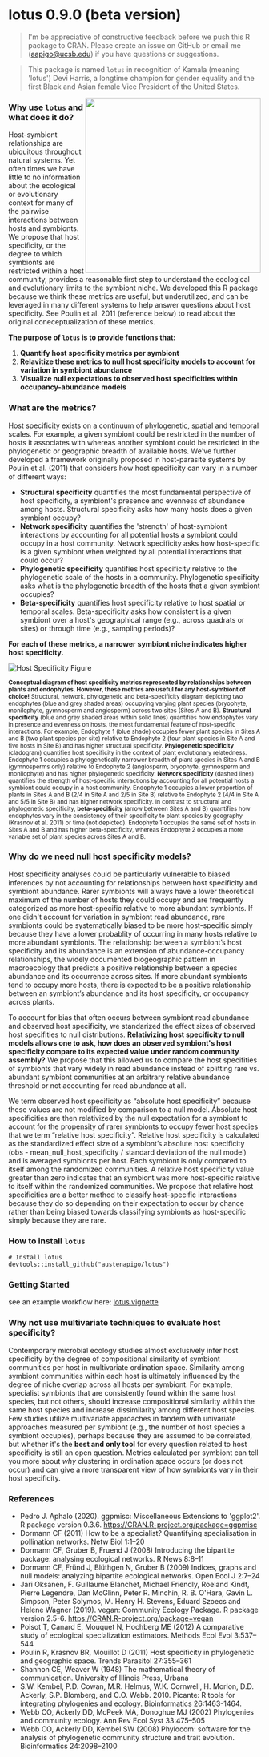 # lotus 0.9.0 (beta version)
> I'm be appreciative of constructive feedback before we push this R package to CRAN. Please create an issue on GitHub or email me (aapigo@ucsb.edu) if you have questions or suggestions.

> This package is named `lotus` in recognition of Kamala (meaning 'lotus') Devi Harris, a longtime champion for gender equality and the first Black and Asian female Vice President of the United States.

<img align="right" width="350" height="350" src="https://github.com/austenapigo/lotus/blob/master/figures/lotus.png">

### Why use `lotus` and what does it do?

Host-symbiont relationships are ubiquitous throughout natural systems. Yet often times we have little to no information about the ecological or evolutionary context for many of the pairwise interactions between hosts and symbionts. We propose that host specificity, or the degree to which symbionts are restricted within a host community, provides a reasonable first step to understand the ecological and evolutionary limits to  the symbiont niche.  We developed this R package because we think these metrics are useful, but underutilized, and can be leveraged in many different systems to help answer questions about host specificity. See Poulin et al. 2011 (reference below) to read about the original coneceptualization of these metrics. 

**The purpose of `lotus` is to provide functions that:**
1. **Quantify host specificity metrics per symbiont**
2. **Relavitize these metrics to null host specificity models to account for variation in symbiont abundance**
3. **Visualize null expectations to observed host specificities within occupancy-abundance models**

### What are the metrics? 
Host specificity exists on a continuum of phylogenetic, spatial and temporal scales. For example, a given symbiont could be restricted in the number of hosts it associates with whereas another symbiont could be restricted in the phylogenetic or geographic breadth of available hosts. We've further developed a framework originally proposed in host-parasite systems by Poulin et al. (2011) that considers how host specificity can vary in a number of different ways: 
- **Structural specificity** quantifies the most fundamental perspective of host specificity, a symbiont's presence and evenness of abundance among hosts. Structural specificity asks how many hosts does a given symbiont occupy? 
- **Network specificity** quantifies the 'strength' of host-symbiont interactions by accounting for all potential hosts a symbiont could occupy in a host community. Network specificity asks how host-specific is a given symbiont when weighted by all potential interactions that could occur? 
- **Phylogenetic specificity** quantifies host specificity relative to the phylogenetic scale of the hosts in a community. Phylogenetic specificity asks what is the phylogenetic breadth of the hosts that a given symbiont occupies? 
- **Beta-specificity** quantifies host specificity relative to host spatial or temporal scales. Beta-specificity asks how consistent is a given symbiont over a host's geographical range (e.g., across quadrats or sites) or through time (e.g., sampling periods)? 

**For each of these metrics, a narrower symbiont niche indicates higher host specificity.**

![Host Specificity Figure](https://github.com/austenapigo/lotus/blob/master/figures/specificity.png)

<sup>**Conceptual diagram of host specificity metrics represented by relationships between plants and endophytes. However, these metrics are useful for any host-symbiont of choice!** Structural, network, phylogenetic and beta-specificity diagram depicting two endophytes (blue and grey shaded areas) occupying varying plant species (bryophyte, monilophyte, gymnosperm and angiosperm) across two sites (Sites A and B). **Structural specificity** (blue and grey shaded areas within solid lines) quantifies how endophytes vary in presence and evenness on hosts, the most fundamental feature of host-specific interactions. For example, Endophyte 1 (blue shade) occupies fewer plant species in Sites A and B (two plant species per site) relative to Endophyte 2 (four plant species in Site A and five hosts in Site B) and has higher structural specificity. **Phylogenetic specificity** (cladogram) quantifies host specificity in the context of plant evolutionary relatedness. Endophyte 1 occupies a phylogenetically narrower breadth of plant species in Sites A and B (gymnosperms only) relative to Endophyte 2 (angiosperm, bryophyte, gymnosperm and monilophyte) and has higher phylogenetic specificity. **Network specificity** (dashed lines) quantifies the strength of host-specific interactions by accounting for all potential hosts a symbiont could occupy in a host community. Endophyte 1 occupies a lower proportion of plants in Sites A and B (2/4 in Site A and 2/5 in Site B) relative to Endophyte 2 (4/4 in Site A and 5/5 in Site B) and has higher network specificity. In contrast to structural and phylogenetic specificity, **beta-specificity** (arrow between Sites A and B) quantifies how endophytes vary in the consistency of their specificity to plant species by geography (Krasnov et al. 2011) or time (not depicted). Endophyte 1 occupies the same set of hosts in Sites A and B and has higher beta-specificity, whereas Endophyte 2 occupies a more variable set of plant species across Sites A and B.</sup>

### Why do we need null host specificity models? 
Host specificity analyses could be particularly vulnerable to biased inferences by not accounting for relationships between host specificity and symbiont abundance. Rarer symbionts will always have a lower theoretical maximum of the number of hosts they could occupy and are frequently categorized as more host-specific relative to more abundant symbionts. If one didn't account for variation in symbiont read abundance, rare symbionts could be systematically biased to be more host-specific simply because they have a lower probablity of occurring in many hosts relative to more abundant symbionts. The relationship between a symbiont’s host specificity and its abundance is an extension of abundance-occupancy relationships, the widely documented biogeographic pattern in macroecology that predicts a positive relationship between a species abundance and its occurrence across sites. If more abundant symbionts tend to occupy more hosts, there is expected to be a positive relationship between an symbiont’s abundance and its host specificity, or occupancy across plants.

To account for bias that often occurs between symbiont read abundance and observed host specificity, we standarized the effect sizes of observed host specifities to null distributions. **Relativizing host specificity to null models allows one to ask, how does an observed symbiont's host specificity compare to its expected value under random community assembly?** We propose that this allowed us to compare the host specifities of symbionts that vary widely in read abundance instead of splitting rare vs. abundant symbiont communities at an arbitrary relative abundance threshold or not accounting for read abundance at all. 

We term observed host specificity as “absolute host specificity” because these values are not modified by comparison to a null model. Absolute host specificities are then relativized by the null expectation for a symbiont to account for the propensity of rarer symbionts to occupy fewer host species that we term “relative host specificity”. Relative host specificity is calculated as the standardized effect size of a symbiont’s absolute host specificity (obs - mean_null_host_specificity / standard deviation of the null model) and is averaged symbionts per host. Each symbiont is only compared to itself among the randomized communities. A relative host specificity value greater than zero indicates that an symbiont was more host-specific relative to itself within the randomized communities. We propose that relative host specificities are a better method to classify host-specific interactions because they do so depending on their expectation to occur by chance rather than being biased towards classifying symbionts as host-specific simply because they are rare.</sup>

### How to install `lotus`
```
# Install lotus
devtools::install_github("austenapigo/lotus")
```

### Getting Started
see an example workflow here: [lotus vignette](https://github.com/austenapigo/lotus/blob/master/vignettes/lotus_vignette.Rmd)

### Why not use multivariate techniques to evaluate host specificity? 

Contemporary microbial ecology studies almost exclusively infer host specificity by the degree of compositional similarity of symbiont communities per host in multivariate ordination space. Similarity among symbiont communities within each host is ultimately influenced by the degree of niche overlap across all hosts per symbiont. For example, specialist symbionts that are consistently found within the same host species, but not others, should increase compositional similarity within the same host species and increase dissimilarity among different host species. Few studies utilize multivariate approaches in tandem with univariate approaches measured per symbiont (e.g., the number of host species a symbiont occupies), perhaps because they are assumed to be correlated, but whether it's the **best and only tool** for every question related to host specificity is still an open question. Metrics calculated per symbiont can tell you more about *why* clustering in ordination space occurs (or does not occur) and can give a more transparent view of how symbionts vary in their host specificity. 

### References 
+ Pedro J. Aphalo (2020). ggpmisc: Miscellaneous Extensions to 'ggplot2'. R package version 0.3.6. https://CRAN.R-project.org/package=ggpmisc
+ Dormann CF (2011) How to be a specialist? Quantifying specialisation in pollination networks. Netw Biol 1:1–20
+ Dormann CF, Gruber B, Fruend J (2008) Introducing the bipartite package: analysing ecological networks. R News 8:8–11
+ Dormann CF, Fründ J, Blüthgen N, Gruber B (2009) Indices, graphs and null models: analyzing bipartite ecological networks. Open Ecol J 2:7–24
+ Jari Oksanen, F. Guillaume Blanchet, Michael Friendly, Roeland Kindt, Pierre Legendre, Dan McGlinn, Peter R. Minchin, R. B. O'Hara, Gavin L. Simpson, Peter Solymos, M. Henry H. Stevens, Eduard Szoecs and Helene Wagner (2019). vegan: Community Ecology Package. R package version 2.5-6. https://CRAN.R-project.org/package=vegan
+ Poisot T, Canard E, Mouquet N, Hochberg ME (2012) A comparative study of ecological specialization estimators. Methods Ecol Evol 3:537–544
+ Poulin R, Krasnov BR, Mouillot D (2011) Host specificity in phylogenetic and geographic space. Trends Parasitol 27:355–361
+ Shannon CE, Weaver W (1948) The mathematical theory of communication. University of Illinois Press, Urbana
+ S.W. Kembel, P.D. Cowan, M.R. Helmus, W.K. Cornwell, H. Morlon, D.D. Ackerly, S.P. Blomberg, and C.O. Webb. 2010. Picante: R tools for integrating phylogenies and ecology. Bioinformatics 26:1463-1464.
+ Webb CO, Ackerly DD, McPeek MA, Donoghue MJ (2002) Phylogenies and community ecology. Ann Rev Ecol Syst 33:475–505
+ Webb CO, Ackerly DD, Kembel SW (2008) Phylocom: software for the analysis of phylogenetic community structure and trait evolution. Bioinformatics 24:2098–2100
